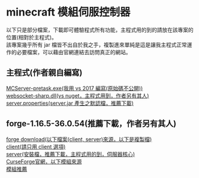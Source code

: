# minecraft 模組伺服控制器
以下只是部分檔案，下載即可體驗程式所有功能，主程式用的到的請放在該專案的位置(相對於主程式)。  
該專案幾乎所有 jar 檔皆不出自於我之手，複製進來單純是這是讓我主程式正常運作的必要檔案，可以藉由官網連結去訪問真正的網站。
## 主程式(作者親自編寫)
[MCServer-pretask.exe(我用 vs 2017 編寫(原始碼不公開))](/MCServer-pretask.exe)  
[websocket-sharp.dll(vs nuget，主程式用到，作者另有其人)](/websocket-sharp.dll)  
[server.properties(server.jar 產生之默認檔，推薦下載)](/server.properties)
## forge-1.16.5-36.0.54(推薦下載，作者另有其人)  
[forge download(以下檔案(client, server)來源，以下是複製檔)](https://files.minecraftforge.net/net/minecraftforge/forge/)  
[client(請只用 client 選項)](/forge/forge-1.16.5-36.0.54-installer.jar)  
[server(安裝檔，推薦下載，主程式用的到，伺服器核心)](/installer/forge-1.16.5-36.0.54)  
[CurseForge官網，以下模組來源](https://www.curseforge.com/minecraft/mc-mods)  
[模組推薦](mods/forge-1.16.5-36.0.54/README.md)  